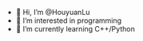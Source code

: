 - 👋 Hi, I’m @HouyuanLu
- 👀 I’m interested in programming
- 🌱 I’m currently learning C++/Python


<!---
HouyuanLu/HouyuanLu is a ✨ special ✨ repository because its `README.md` (this file) appears on your GitHub profile.
You can click the Preview link to take a look at your changes.
--->
